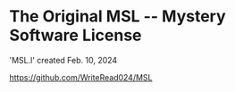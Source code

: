 
# The Original MSL -- Mystery Software License

'MSL.l' created Feb. 10, 2024

https://github.com/WriteRead024/MSL
